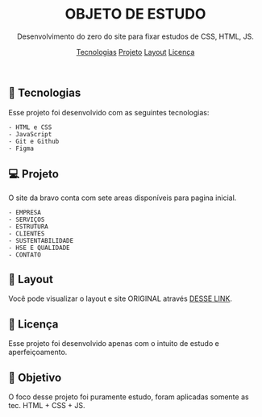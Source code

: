 <h1 align="center"> <strong>OBJETO DE ESTUDO<BR></strong> </h1>

<p align="center">
Desenvolvimento do zero do <a">site</a> para fixar estudos de CSS, HTML, JS.
</p>

<p align="center">
  <a href="#-tecnologias">Tecnologias</a>
  <a href="#-projeto">Projeto</a>
  <a href="#-layout">Layout</a>
  <a href="#memo-licença">Licença</a>
</p>

<br>


## 🚀 Tecnologias

Esse projeto foi desenvolvido com as seguintes tecnologias:

```
- HTML e CSS
- JavaScript
- Git e Github
- Figma
```

## 💻 Projeto

O site da bravo conta com sete areas disponíveis para pagina inicial.
```
- EMPRESA
- SERVIÇOS
- ESTRUTURA
- CLIENTES
- SUSTENTABILIDADE
- HSE E QUALIDADE
- CONTATO
```

## 🔖 Layout

Você pode visualizar o layout e site ORIGINAL através [DESSE LINK]().

## :memo: Licença


Esse projeto foi desenvolvido apenas com o intuito de estudo e aperfeiçoamento.

## :thought_balloon: Objetivo

O foco desse projeto foi puramente estudo, foram aplicadas somente as tec. HTML + CSS + JS. 
